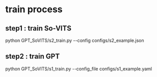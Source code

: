 # train process

## step1 : train So-VITS

python GPT_SoVITS/s2_train.py --config configs/s2_example.json


## step2 : train GPT

python GPT_SoVITS/s1_train.py --config_file configs/s1_example.yaml




















